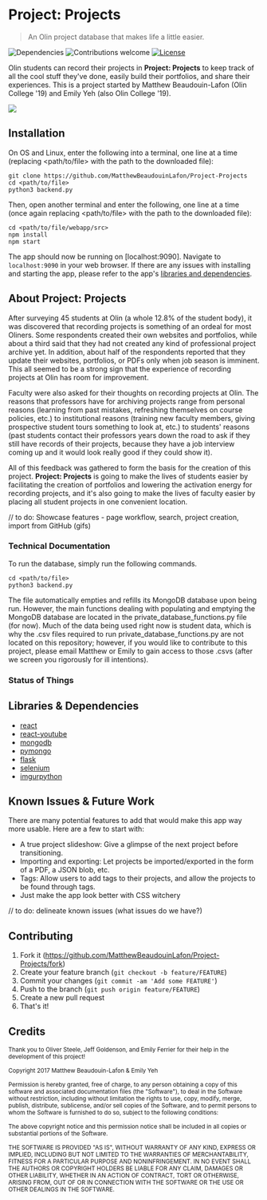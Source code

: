 # Project: Projects
> An Olin project database that makes life a little easier.

![Dependencies](https://img.shields.io/badge/dependencies-up%20to%20date-brightgreen.svg)
![Contributions welcome](https://img.shields.io/badge/contributions-welcome-brightgreen.svg)
[![License](https://img.shields.io/badge/license-MIT%20License-brightgreen.svg)](https://opensource.org/licenses/MIT)

Olin students can record their projects in **Project: Projects** to keep track of all the cool stuff they've done, easily build their portfolios, and share their experiences. This is a project started by Matthew Beaudouin-Lafon (Olin College '19) and Emily Yeh (also Olin College '19).

![](http://i.imgur.com/AZn0MYk.png)

## Installation

On OS and Linux, enter the following into a terminal, one line at a time (replacing <path/to/file> with the path to the downloaded file):

```
git clone https://github.com/MatthewBeaudouinLafon/Project-Projects
cd <path/to/file>
python3 backend.py
```

Then, open another terminal and enter the following, one line at a time (once again replacing <path/to/file> with the path to the downloaded file):

```
cd <path/to/file/webapp/src>
npm install
npm start
```

The app should now be running on [localhost:9090]. Navigate to `localhost:9090` in your web browser. If there are any issues with installing and starting the app, please refer to the app's [libraries and dependencies](#dependencies).

## About Project: Projects

After surveying 45 students at Olin (a whole 12.8% of the student body), it was discovered that recording projects is something of an ordeal for most Oliners. Some respondents created their own websites and portfolios, while about a third said that they had not created any kind of professional project archive yet. In addition, about half of the respondents reported that they update their websites, portfolios, or PDFs only when job season is imminent. This all seemed to be a strong sign that the experience of recording projects at Olin has room for improvement.

Faculty were also asked for their thoughts on recording projects at Olin. The reasons that professors have for archiving projects range from personal reasons (learning from past mistakes, refreshing themselves on course policies, etc.) to institutional reasons (training new faculty members, giving prospective student tours something to look at, etc.) to students' reasons (past students contact their professors years down the road to ask if they still have records of their projects, because they have a job interview coming up and it would look really good if they could show it).

All of this feedback was gathered to form the basis for the creation of this project. **Project: Projects** is going to make the lives of students easier by facilitating the creation of portfolios and lowering the activation energy for recording projects, and it's also going to make the lives of faculty easier by placing all student projects in one convenient location.

// to do: Showcase features - page workflow, search, project creation, import from GitHub (gifs)

### Technical Documentation
To run the database, simply run the following commands.

```
cd <path/to/file>
python3 backend.py
```

The file automatically empties and refills its MongoDB database upon being run. However, the main functions dealing with populating and emptying the MongoDB database are located in the private_database_functions.py file (for now). Much of the data being used right now is student data, which is why the .csv files required to run private_database_functions.py are not located on this repository; however, if you would like to contribute to this project, please email Matthew or Emily to gain access to those .csvs (after we screen you rigorously for ill intentions).

### Status of Things

<a name="dependencies"></a>
## Libraries & Dependencies
* [react](https://facebook.github.io/react/)
* [react-youtube](https://github.com/troybetz/react-youtube)
* [mongodb](https://www.mongodb.com/)
* [pymongo](https://api.mongodb.com/python/current/)
* [flask](http://flask.pocoo.org/)
* [selenium](http://www.seleniumhq.org/)
* [imgurpython](https://github.com/Imgur/imgurpython)

## Known Issues & Future Work

There are many potential features to add that would make this app way more usable. Here are a few to start with:

* A true project slideshow: Give a glimpse of the next project before transitioning.
* Importing and exporting: Let projects be imported/exported in the form of a PDF, a JSON blob, etc.
* Tags: Allow users to add tags to their projects, and allow the projects to be found through tags.
* Just make the app look better with CSS witchery

// to do: delineate known issues (what issues do we have?)

## Contributing

1. Fork it (<https://github.com/MatthewBeaudouinLafon/Project-Projects/fork>)
2. Create your feature branch (`git checkout -b feature/FEATURE`)
3. Commit your changes (`git commit -am 'Add some FEATURE'`)
4. Push to the branch (`git push origin feature/FEATURE`)
5. Create a new pull request
6. That's it!

## Credits

<sub>Thank you to Oliver Steele, Jeff Goldenson, and Emily Ferrier for their help in the development of this project!</sub>

<sub>Copyright 2017 Matthew Beaudouin-Lafon & Emily Yeh</sub>

<sub>Permission is hereby granted, free of charge, to any person obtaining a copy of this software and associated documentation files (the "Software"), to deal in the Software without restriction, including without limitation the rights to use, copy, modify, merge, publish, distribute, sublicense, and/or sell copies of the Software, and to permit persons to whom the Software is furnished to do so, subject to the following conditions:</sub>

<sub>The above copyright notice and this permission notice shall be included in all copies or substantial portions of the Software.</sub>

<sub>THE SOFTWARE IS PROVIDED "AS IS", WITHOUT WARRANTY OF ANY KIND, EXPRESS OR IMPLIED, INCLUDING BUT NOT LIMITED TO THE WARRANTIES OF MERCHANTABILITY, FITNESS FOR A PARTICULAR PURPOSE AND NONINFRINGEMENT. IN NO EVENT SHALL THE AUTHORS OR COPYRIGHT HOLDERS BE LIABLE FOR ANY CLAIM, DAMAGES OR OTHER LIABILITY, WHETHER IN AN ACTION OF CONTRACT, TORT OR OTHERWISE, ARISING FROM, OUT OF OR IN CONNECTION WITH THE SOFTWARE OR THE USE OR OTHER DEALINGS IN THE SOFTWARE.</sub>
